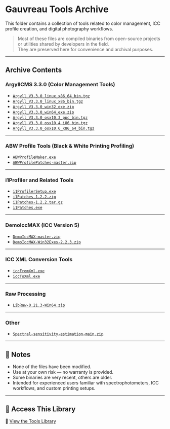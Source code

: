 # Gauvreau Tools Archive

This folder contains a collection of tools related to color management, ICC profile creation, and digital photography workflows.

> Most of these files are compiled binaries from open-source projects or utilities shared by developers in the field.  
> They are preserved here for convenience and archival purposes.

---

## Archive Contents

### ArgyllCMS 3.3.0 (Color Management Tools)

- [`Argyll_V3.3.0_linux_x86_64_bin.tgz`](https://archive.org/download/gauvreau-tools-archive/Argyll_V3.3.0_linux_x86_64_bin.tgz)
- [`Argyll_V3.3.0_linux_x86_bin.tgz`](https://archive.org/download/gauvreau-tools-archive/Argyll_V3.3.0_linux_x86_bin.tgz)
- [`Argyll_V3.3.0_win32_exe.zip`](https://archive.org/download/gauvreau-tools-archive/Argyll_V3.3.0_win32_exe.zip)
- [`Argyll_V3.3.0_win64_exe.zip`](https://archive.org/download/gauvreau-tools-archive/Argyll_V3.3.0_win64_exe.zip)
- [`Argyll_V3.3.0_osx10.3_ppc_bin.tgz`](https://archive.org/download/gauvreau-tools-archive/Argyll_V3.3.0_osx10.3_ppc_bin.tgz)
- [`Argyll_V3.3.0_osx10.4_i86_bin.tgz`](https://archive.org/download/gauvreau-tools-archive/Argyll_V3.3.0_osx10.4_i86_bin.tgz)
- [`Argyll_V3.3.0_osx10.6_x86_64_bin.tgz`](https://archive.org/download/gauvreau-tools-archive/Argyll_V3.3.0_osx10.6_x86_64_bin.tgz)

---

### ABW Profile Tools (Black & White Printing Profiling)

- [`ABWProfileMaker.exe`](https://archive.org/download/gauvreau-tools-archive/ABWProfileMaker.exe)
- [`ABWProfilePatches-master.zip`](https://archive.org/download/gauvreau-tools-archive/ABWProfilePatches-master.zip)

---

### i1Profiler and Related Tools

- [`i1ProfilerSetup.exe`](https://archive.org/download/gauvreau-tools-archive/i1ProfilerSetup.exe)
- [`i1Patches-1.2.2.zip`](https://archive.org/download/gauvreau-tools-archive/i1Patches-1.2.2.zip)
- [`i1Patches-1.2.2.tar.gz`](https://archive.org/download/gauvreau-tools-archive/i1Patches-1.2.2.tar.gz)
- [`i1Patches.exe`](https://archive.org/download/gauvreau-tools-archive/i1Patches.exe)

---

### DemoIccMAX (ICC Version 5)

- [`DemoIccMAX-master.zip`](https://archive.org/download/gauvreau-tools-archive/DemoIccMAX-master.zip)
- [`DemoIccMAX-Win32Exes-2.2.3.zip`](https://archive.org/download/gauvreau-tools-archive/DemoIccMAX-Win32Exes-2.2.3.zip)

---

### ICC XML Conversion Tools

- [`iccFromXml.exe`](https://archive.org/download/gauvreau-tools-archive/iccFromXml.exe)
- [`iccToXml.exe`](https://archive.org/download/gauvreau-tools-archive/iccToXml.exe)

---

### Raw Processing

- [`LibRaw-0.21.3-Win64.zip`](https://archive.org/download/gauvreau-tools-archive/LibRaw-0.21.3-Win64.zip)

---

### Other

- [`Spectral-sensitivity-estimation-main.zip`](https://archive.org/download/gauvreau-tools-archive/Spectral-sensitivity-estimation-main.zip)

---

## 📝 Notes

- None of the files have been modified.
- Use at your own risk — no warranty is provided.
- Some binaries are very recent, others are older.
- Intended for experienced users familiar with spectrophotometers, ICC workflows, and custom printing setups.

---

## 🔗 Access This Library

📂 [View the Tools Library](https://web.archive.org/web/20250401000000/https://gauvreauyves.github.io/FineArtBooks/tools/)

